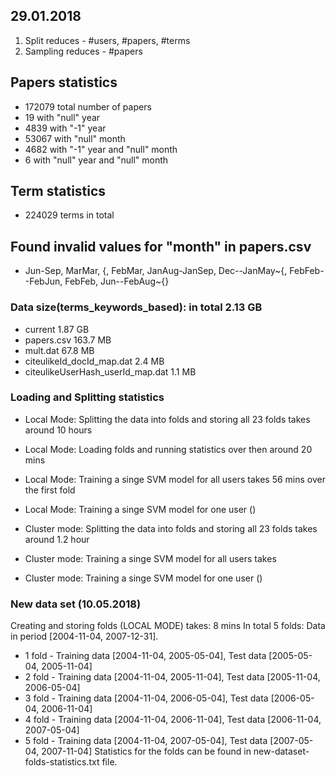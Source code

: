 ## 29.01.2018

1. Split reduces - #users, #papers, #terms
2. Sampling reduces - #papers

## Papers statistics
- 172079 total number of papers
- 19 with "null" year
- 4839 with "-1" year
- 53067 with "null" month
- 4682 with "-1" year and "null" month
- 6 with "null" year and "null" month

## Term statistics
- 224029 terms in total

## Found invalid values for "month" in papers.csv
- Jun-Sep, MarMar, {, FebMar, JanAug-JanSep, Dec--JanMay\~{, FebFeb--FebJun, FebFeb, Jun--FebAug\~{}

### Data size(terms_keywords_based): in total 2.13 GB
- current 1.87 GB
- papers.csv 163.7 MB
- mult.dat 67.8 MB
- citeulikeId_docId_map.dat 2.4 MB
- citeulikeUserHash_userId_map.dat 1.1 MB

### Loading and Splitting statistics
- Local Mode: Splitting the data into folds and storing all 23 folds takes around 10 hours
- Local Mode: Loading folds and running statistics over then around 20 mins
- Local Mode: Training a singe SVM model for all users takes 56 mins over the first fold
- Local Mode: Training a singe SVM model for one user ()

- Cluster mode: Splitting the data into folds and storing all 23 folds takes around 1.2 hour
- Cluster mode: Training a singe SVM model for all users takes
- Cluster mode: Training a singe SVM model for one user ()


### New data set (10.05.2018)
Creating and storing folds (LOCAL MODE) takes: 8 mins
In total 5 folds: Data in period [2004-11-04, 2007-12-31].
 - 1 fold - Training data [2004-11-04, 2005-05-04], Test data [2005-05-04, 2005-11-04]
 - 2 fold - Training data [2004-11-04, 2005-11-04], Test data [2005-11-04, 2006-05-04]
 - 3 fold - Training data [2004-11-04, 2006-05-04], Test data [2006-05-04, 2006-11-04]
 - 4 fold - Training data [2004-11-04, 2006-11-04], Test data [2006-11-04, 2007-05-04]
 - 5 fold - Training data [2004-11-04, 2007-05-04], Test data [2007-05-04, 2007-11-04]
 Statistics for the folds can be found in new-dataset-folds-statistics.txt file.
